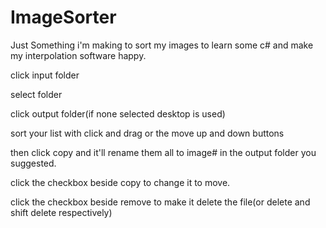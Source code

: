 # ImageSorter
Just Something i'm making to sort my images to learn some c# and make my interpolation software happy.


click input folder

select folder

click output folder(if none selected desktop is used)

sort your list with click and drag or the move up and down buttons

then click copy and it'll rename them all to image# in the output folder you suggested.

click the checkbox beside copy to change it to move.

click the checkbox beside remove to make it delete the file(or delete and shift delete respectively)
